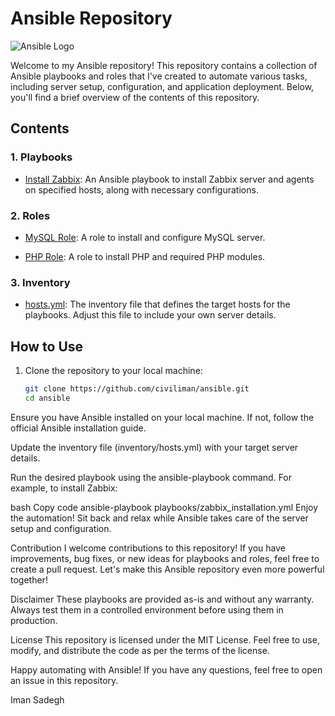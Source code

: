 # Ansible Repository

![Ansible Logo](https://www.ansible.com/hubfs/2016_Images/Assets/Ansible-Mark-Large-RGB-Pool.png)

Welcome to my Ansible repository! This repository contains a collection of Ansible playbooks and roles that I've created to automate various tasks, including server setup, configuration, and application deployment. Below, you'll find a brief overview of the contents of this repository.

## Contents

### 1. Playbooks

- [Install Zabbix](playbooks/zabbix_installation.yml): An Ansible playbook to install Zabbix server and agents on specified hosts, along with necessary configurations.

### 2. Roles

- [MySQL Role](roles/zabbix/mysql): A role to install and configure MySQL server.

- [PHP Role](roles/zabbix/php): A role to install PHP and required PHP modules.

### 3. Inventory

- [hosts.yml](Inventory/hosts.yml): The inventory file that defines the target hosts for the playbooks. Adjust this file to include your own server details.

## How to Use

1. Clone the repository to your local machine:

   ```bash
   git clone https://github.com/civiliman/ansible.git
   cd ansible
Ensure you have Ansible installed on your local machine. If not, follow the official Ansible installation guide.

Update the inventory file (inventory/hosts.yml) with your target server details.

Run the desired playbook using the ansible-playbook command. For example, to install Zabbix:

bash
Copy code
ansible-playbook playbooks/zabbix_installation.yml
Enjoy the automation! Sit back and relax while Ansible takes care of the server setup and configuration.

Contribution
I welcome contributions to this repository! If you have improvements, bug fixes, or new ideas for playbooks and roles, feel free to create a pull request. Let's make this Ansible repository even more powerful together!

Disclaimer
These playbooks are provided as-is and without any warranty. Always test them in a controlled environment before using them in production.

License
This repository is licensed under the MIT License. Feel free to use, modify, and distribute the code as per the terms of the license.

Happy automating with Ansible! If you have any questions, feel free to open an issue in this repository.

Iman Sadegh
